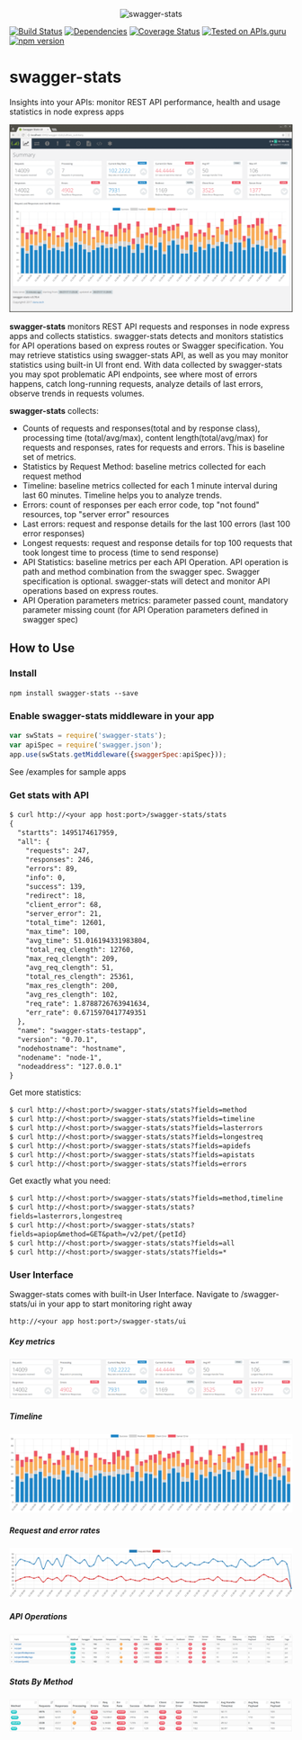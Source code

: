 <p align="center">
<img src="https://github.com/slanatech/swagger-stats/blob/master/screenshots/logo-sm.png?raw=true" alt="swagger-stats"/>
</p>

[![Build Status](https://travis-ci.org/slanatech/swagger-stats.svg?branch=master)](https://travis-ci.org/slanatech/swagger-stats)
[![Dependencies](https://david-dm.org/slanatech/swagger-stats.svg)](https://david-dm.org/slanatech/swagger-stats)
[![Coverage Status](https://coveralls.io/repos/github/slanatech/swagger-stats/badge.svg?branch=master)](https://coveralls.io/github/slanatech/swagger-stats?branch=master)
[![Tested on APIs.guru](https://api.apis.guru/badges/tested_on.svg)](https://APIs.guru)
[![npm version](https://badge.fury.io/js/swagger-stats.svg)](https://badge.fury.io/js/swagger-stats)

# swagger-stats

Insights into your APIs: monitor REST API performance, health and usage statistics in node express apps

![swagger-stats bundled User Interface](screenshots/uiscreens.gif?raw=true)


**swagger-stats** monitors REST API requests and responses in node express apps and collects statistics.
swagger-stats detects and monitors statistics for API operations based on express routes or Swagger specification.
You may retrieve statistics using swagger-stats API, as well as you may monitor statistics using built-in UI front end. 
With data collected by swagger-stats you may spot problematic API endpoints, see where most of errors happens, 
catch long-running requests, analyze details of last errors, observe trends in requests volumes.

 
**swagger-stats** collects:
* Counts of requests and responses(total and by response class), processing time (total/avg/max), 
content length(total/avg/max) for requests and responses, rates for requests and errors. 
This is baseline set of metrics. 
* Statistics by Request Method: baseline metrics collected for each request method
* Timeline: baseline metrics collected for each 1 minute interval during last 60 minutes. Timeline helps you to analyze trends.
* Errors: count of responses per each error code, top "not found" resources, top "server error" resources
* Last errors: request and response details for the last 100 errors (last 100 error responses)
* Longest requests: request and response details for top 100 requests that took longest time to process (time to send response)
* API Statistics: baseline metrics per each API Operation. API operation is path and method combination from the swagger spec. 
Swagger specification is optional. swagger-stats will detect and monitor API operations based on express routes. 
* API Operation parameters metrics: parameter passed count, mandatory parameter missing count (for API Operation parameters defined in swagger spec)


## How to Use 


### Install 

```
npm install swagger-stats --save
```

### Enable swagger-stats middleware in your app

```javascript
var swStats = require('swagger-stats');
var apiSpec = require('swagger.json');
app.use(swStats.getMiddleware({swaggerSpec:apiSpec}));
```

See /examples for sample apps 

### Get stats with API

```
$ curl http://<your app host:port>/swagger-stats/stats
{
  "startts": 1495174617959,
  "all": {
    "requests": 247,
    "responses": 246,
    "errors": 89,
    "info": 0,
    "success": 139,
    "redirect": 18,
    "client_error": 68,
    "server_error": 21,
    "total_time": 12601,
    "max_time": 100,
    "avg_time": 51.016194331983804,
    "total_req_clength": 12760,
    "max_req_clength": 209,
    "avg_req_clength": 51,
    "total_res_clength": 25361,
    "max_res_clength": 200,
    "avg_res_clength": 102,
    "req_rate": 1.8788726763941634,
    "err_rate": 0.6715970417749351
  },
  "name": "swagger-stats-testapp",
  "version": "0.70.1",
  "nodehostname": "hostname",
  "nodename": "node-1",
  "nodeaddress": "127.0.0.1"
}
```

Get more statistics:

```
$ curl http://<host:port>/swagger-stats/stats?fields=method
$ curl http://<host:port>/swagger-stats/stats?fields=timeline
$ curl http://<host:port>/swagger-stats/stats?fields=lasterrors
$ curl http://<host:port>/swagger-stats/stats?fields=longestreq
$ curl http://<host:port>/swagger-stats/stats?fields=apidefs
$ curl http://<host:port>/swagger-stats/stats?fields=apistats
$ curl http://<host:port>/swagger-stats/stats?fields=errors
```

Get exactly what you need:

```
$ curl http://<host:port>/swagger-stats/stats?fields=method,timeline
$ curl http://<host:port>/swagger-stats/stats?fields=lasterrors,longestreq
$ curl http://<host:port>/swagger-stats/stats?fields=apiop&method=GET&path=/v2/pet/{petId}
$ curl http://<host:port>/swagger-stats/stats?fields=all
$ curl http://<host:port>/swagger-stats/stats?fields=*
```


### User Interface 

Swagger-stats comes with built-in User Interface. Navigate to /swagger-stats/ui in your app to start monitoring right away
   
```
http://<your app host:port>/swagger-stats/ui
```

##### Key metrics

![swagger-stats bundled User Interface](screenshots/summ_widgets.png?raw=true)

##### Timeline

![swagger-stats bundled User Interface](screenshots/timeline.png?raw=true)

##### Request and error rates 

![swagger-stats bundled User Interface](screenshots/rates.png?raw=true)

##### API Operations 

![swagger-stats bundled User Interface](screenshots/apitable.png?raw=true)

##### Stats By Method

![swagger-stats bundled User Interface](screenshots/methods.png?raw=true)

  

